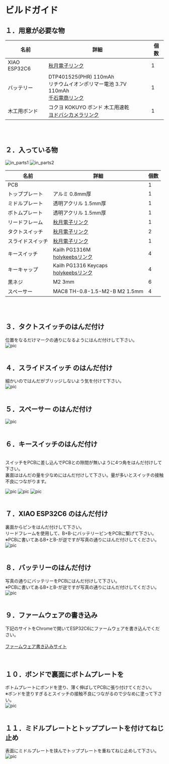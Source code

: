 # ビルドガイド

## １．用意が必要な物

| 名前 | 詳細 | 個数 |
| --- | --- | --- |
| XIAO ESP32C6 | <a href="https://akizukidenshi.com/catalog/g/g129481/" target="_blank">秋月電子リンク</a> | 1 |
| バッテリー | DTP401525(PHR) 110mAh<br>リチウムイオンポリマー電池 3.7V 110mAh<br> <a href="https://www.sengoku.co.jp/mod/sgk_cart/detail.php?code=EEHD-53KN" target="_blank">千石電商リンク</a> | 1 |
| 木工用ボンド | コクヨ KOKUYO ボンド 木工用速乾<br><a href="https://www.yodobashi.com/product/100000001001555306/" target="_blank">ヨドバシカメラリンク</a> | 1 |

<br><br>

## ２．入っている物
![in_parts1](/docs/img/make_01.jpg)
![in_parts2](/docs/img/make_02.jpg)

| 名前 | 詳細 | 個数 |
| --- | --- | --- |
| PCB | 　 | 1 |
| トッププレート | アルミ 0.8mm厚 | 1 |
| ミドルプレート | 透明アクリル 1.5mm厚 | 1 |
| ボトムプレート | 透明アクリル 1.5mm厚 | 1 |
| リードフレーム | <a href="https://akizukidenshi.com/catalog/g/g114809/" target="_blank">秋月電子リンク</a> | 1 |
| タクトスイッチ | <a href="https://akizukidenshi.com/catalog/g/g114887/" target="_blank">秋月電子リンク</a> | 2 |
| スライドスイッチ | <a href="https://akizukidenshi.com/catalog/g/g113989/" target="_blank">秋月電子リンク</a> | 1 |
| キースイッチ | Kailh PG1316M<br><a href="https://holykeebs.com/products/kailh-pg1316m-ultra-thin-butterfly-switch">holykeebsリンク</a> | 4 |
| キーキャップ | Kailh PG1316 Keycaps<br><a href="https://holykeebs.com/products/kailh-pg1316s-keycaps">holykeebsリンク</a> | 4 |
| 黒ネジ | M2 3mm | 6 |
| スペーサー | MAC8 TH-0.8-1.5-M2-B M2 1.5mm | 4 |

<br><br>

## ３．タクトスイッチのはんだ付け
位置をなるだけマークの通りになるようにはんだ付けして下さい。<br>
![pic](/docs/img/make_03.jpg)
<br><br>

## ４．スライドスイッチ のはんだ付け
細かいのではんだがブリッジしないよう気を付けて下さい。<br>
![pic](/docs/img/make_04.jpg)
<br><br>

## ５．スペーサー のはんだ付け
![pic](/docs/img/make_05.jpg)
<br><br>

## ６．キースイッチのはんだ付け
<br>
スイッチをPCBに差し込んでPCBとの隙間が無いように4つ角をはんだ付けして下さい。<br>
裏面ははんだの量を少なめにはんだ付けして下さい。量が多いとスイッチの接触不良につながります。<br>

![pic](/docs/img/make_06.jpg)
![pic](/docs/img/make_09.jpg)
![pic](/docs/img/make_16.jpg)
<br><br>

## ７．XIAO ESP32C6 のはんだ付け
裏面からピンをはんだ付けして下さい。<br>
リードフレームを使用して、B+B-にバッテリーピンをPCBに繋げて下さい。<br>
※PCBに書いてあるB+とB-が逆ですが写真の通りにはんだ付けしてください。<br>
![pic](/docs/img/make_08.jpg)
<br><br>

## ８．バッテリーのはんだ付け
写真の通りにバッテリーをPCBにはんだ付けして下さい。<br>
※PCBに書いてあるB+とB-が逆ですが写真の通りにはんだ付けしてください。<br>
![pic](/docs/img/make_07.jpg)
<br><br>

## ９．ファームウェアの書き込み
下記のサイトをChromeで開いてESP32C6にファームウェアを書き込んでください。<br><br>
<a href="https://palette-system.github.io/az-core/azpocket.html" target="_blank">ファームウェア書き込みサイト</a><br>
<br><br>

## １０．ボンドで裏面にボトムプレートを
ボトムプレートにボンドを塗り、薄く伸ばしてPCBに張り付けてください。<br>
※ボンドを塗りすぎるとスイッチの接触不良につながるので少なめに塗って下さい。<br>
![pic](/docs/img/make_07.jpg)
<br><br>

## １１．ミドルプレートとトッププレートを付けてねじ止め
表面にミドルプレートを挟んでトッププレートを重ねてねじ止めして下さい。
![pic](/docs/img/top.jpg)
<br><br>


